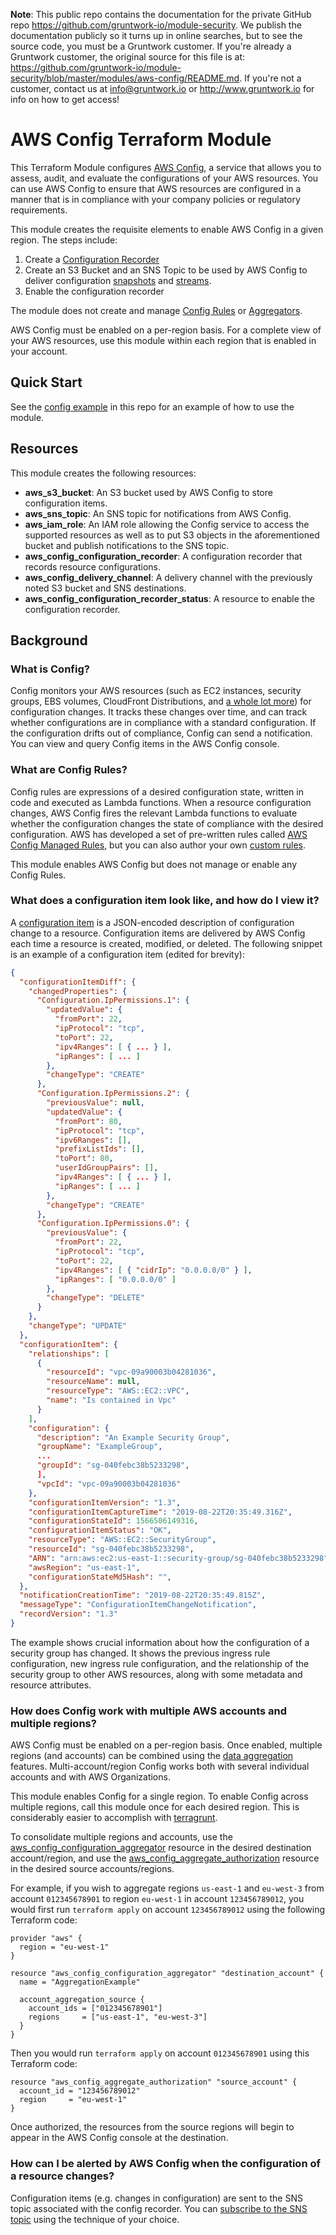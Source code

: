 **Note**: This public repo contains the documentation for the private GitHub repo <https://github.com/gruntwork-io/module-security>.
We publish the documentation publicly so it turns up in online searches, but to see the source code, you must be a Gruntwork customer.
If you're already a Gruntwork customer, the original source for this file is at: <https://github.com/gruntwork-io/module-security/blob/master/modules/aws-config/README.md>.
If you're not a customer, contact us at <info@gruntwork.io> or <http://www.gruntwork.io> for info on how to get access!

# AWS Config Terraform Module

This Terraform Module configures [AWS Config](https://aws.amazon.com/config/), a service that allows you to assess, audit, and evaluate the configurations of your AWS resources. You can use AWS Config to ensure that AWS resources are configured in a manner that is in compliance with your company policies or regulatory requirements.

This module creates the requisite elements to enable AWS Config in a given region. The steps include:
1. Create a [Configuration Recorder](https://docs.aws.amazon.com/config/latest/developerguide/config-concepts.html#config-recorder)
2. Create an S3 Bucket and an SNS Topic to be used by AWS Config to deliver configuration [snapshots](https://docs.aws.amazon.com/config/latest/developerguide/config-concepts.html#config-snapshot) and [streams](https://docs.aws.amazon.com/config/latest/developerguide/config-concepts.html#config-stream).
3. Enable the configuration recorder

The module does not create and manage [Config Rules](https://docs.aws.amazon.com/config/latest/developerguide/config-concepts.html#aws-config-rules) or [Aggregators](https://docs.aws.amazon.com/config/latest/developerguide/config-concepts.html#multi-account-multi-region-data-aggregation).

AWS Config must be enabled on a per-region basis. For a complete view of your AWS resources, use this module within each region that is enabled in your account.

## Quick Start

See the [config example](/examples/aws-config) in this repo for an example of how to use the module.

## Resources
This module creates the following resources:

- **aws_s3_bucket**: An S3 bucket used by AWS Config to store configuration items.
- **aws_sns_topic**: An SNS topic for notifications from AWS Config.
- **aws_iam_role**: An IAM role allowing the Config service to access the supported resources as well as to put S3 objects in the aforementioned bucket and publish notifications to the SNS topic.
- **aws_config_configuration_recorder**: A configuration recorder that records resource configurations.
- **aws_config_delivery_channel**: A delivery channel with the previously noted S3 bucket and SNS destinations.
- **aws_config_configuration_recorder_status**: A resource to enable the configuration recorder.

## Background

### What is Config?
Config monitors your AWS resources (such as EC2 instances, security groups, EBS volumes, CloudFront Distributions, and [a whole lot more](https://docs.aws.amazon.com/config/latest/developerguide/resource-config-reference.html)) for configuration changes. It tracks these changes over time, and can track whether configurations are in compliance with a standard configuration. If the configuration drifts out of compliance, Config can send a notification. You can view and query Config items in the AWS Config console.

### What are Config Rules?
Config rules are expressions of a desired configuration state, written in code and executed as Lambda functions. When a resource configuration changes, AWS Config fires the relevant Lambda functions to evaluate whether the configuration changes the state of compliance with the desired configuration. AWS has developed a set of pre-written rules called [AWS Config Managed Rules](https://docs.aws.amazon.com/config/latest/developerguide/managed-rules-by-aws-config.html), but you can also author your own [custom rules](https://docs.aws.amazon.com/config/latest/developerguide/evaluate-config_develop-rules_nodejs.html).

This module enables AWS Config but does not manage or enable any Config Rules.

### What does a configuration item look like, and how do I view it?
A [configuration item](https://docs.aws.amazon.com/config/latest/developerguide/config-item-table.html) is a JSON-encoded description of configuration change to a resource. Configuration items are delivered by AWS Config each time a resource is created, modified, or deleted. The following snippet is an example of a configuration item (edited for brevity):

```json
{
  "configurationItemDiff": {
    "changedProperties": {
      "Configuration.IpPermissions.1": {
        "updatedValue": {
          "fromPort": 22,
          "ipProtocol": "tcp",
          "toPort": 22,
          "ipv4Ranges": [ { ... } ],
          "ipRanges": [ ... ]
        },
        "changeType": "CREATE"
      },
      "Configuration.IpPermissions.2": {
        "previousValue": null,
        "updatedValue": {
          "fromPort": 80,
          "ipProtocol": "tcp",
          "ipv6Ranges": [],
          "prefixListIds": [],
          "toPort": 80,
          "userIdGroupPairs": [],
          "ipv4Ranges": [ { ... } ],
          "ipRanges": [ ... ]
        },
        "changeType": "CREATE"
      },
      "Configuration.IpPermissions.0": {
        "previousValue": {
          "fromPort": 22,
          "ipProtocol": "tcp",
          "toPort": 22,
          "ipv4Ranges": [ { "cidrIp": "0.0.0.0/0" } ],
          "ipRanges": [ "0.0.0.0/0" ]
        },
        "changeType": "DELETE"
      }
    },
    "changeType": "UPDATE"
  },
  "configurationItem": {
    "relationships": [
      {
        "resourceId": "vpc-09a90003b04281036",
        "resourceName": null,
        "resourceType": "AWS::EC2::VPC",
        "name": "Is contained in Vpc"
      }
    ],
    "configuration": {
      "description": "An Example Security Group",
      "groupName": "ExampleGroup",
      ...
      "groupId": "sg-040febc38b5233298",
      ],
      "vpcId": "vpc-09a90003b04281036"
    },
    "configurationItemVersion": "1.3",
    "configurationItemCaptureTime": "2019-08-22T20:35:49.316Z",
    "configurationStateId": 1566506149316,
    "configurationItemStatus": "OK",
    "resourceType": "AWS::EC2::SecurityGroup",
    "resourceId": "sg-040febc38b5233298",
    "ARN": "arn:aws:ec2:us-east-1::security-group/sg-040febc38b5233298",
    "awsRegion": "us-east-1",
    "configurationStateMd5Hash": "",
  },
  "notificationCreationTime": "2019-08-22T20:35:49.815Z",
  "messageType": "ConfigurationItemChangeNotification",
  "recordVersion": "1.3"
}
```

The example shows crucial information about how the configuration of a security group has changed. It shows the previous ingress rule configuration, new ingress rule configuration, and the relationship of the security group to other AWS resources, along with some metadata and resource attributes.

### How does Config work with multiple AWS accounts and multiple regions?
AWS Config must be enabled on a per-region basis. Once enabled, multiple regions (and accounts) can be combined using the [data aggregation](https://docs.aws.amazon.com/config/latest/developerguide/aggregate-data.html) features. Multi-account/region Config works both with several individual accounts and with AWS Organizations.

This module enables Config for a single region. To enable Config across multiple regions, call this module once for each desired region. This is considerably easier to accomplish with [terragrunt](https://github.com/gruntwork-io/terragrunt).

To consolidate multiple regions and accounts, use the [aws_config_configuration_aggregator](https://www.terraform.io/docs/providers/aws/r/config_configuration_aggregator.html) resource in the desired destination account/region, and use the [aws_config_aggregate_authorization](https://www.terraform.io/docs/providers/aws/r/config_aggregate_authorization.html) resource in the desired source accounts/regions.

For example, if you wish to aggregate regions `us-east-1` and `eu-west-3` from account `012345678901` to region `eu-west-1` in account `123456789012`, you would first run `terraform apply` on account `123456789012` using the following Terraform code:

```
provider "aws" {
  region = "eu-west-1"
}

resource "aws_config_configuration_aggregator" "destination_account" {
  name = "AggregationExample"

  account_aggregation_source {
    account_ids = ["012345678901"]
    regions     = ["us-east-1", "eu-west-3"]
  }
}
```

Then you would run `terraform apply` on account `012345678901` using this Terraform code:

```
resource "aws_config_aggregate_authorization" "source_account" {
  account_id = "123456789012"
  region     = "eu-west-1"
}
```

Once authorized, the resources from the source regions will begin to appear in the AWS Config console at the destination.


### How can I be alerted by AWS Config when the configuration of a resource changes?
Configuration items (e.g. changes in configuration) are sent to the SNS topic associated with the config recorder. You can [subscribe to the SNS topic](https://docs.aws.amazon.com/sns/latest/dg/welcome.html) using the technique of your choice.
